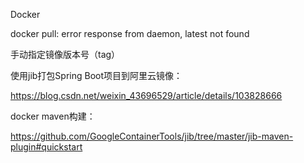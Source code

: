 Docker

docker pull: error response from daemon, latest not found

手动指定镜像版本号（tag）

使用jib打包Spring Boot项目到阿里云镜像：

https://blog.csdn.net/weixin_43696529/article/details/103828666

docker maven构建：

https://github.com/GoogleContainerTools/jib/tree/master/jib-maven-plugin#quickstart